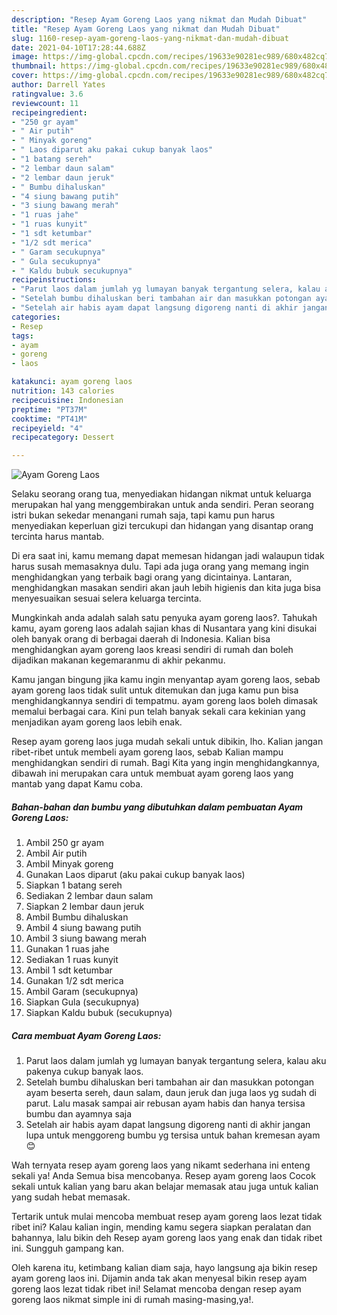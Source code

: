 ```yaml
---
description: "Resep Ayam Goreng Laos yang nikmat dan Mudah Dibuat"
title: "Resep Ayam Goreng Laos yang nikmat dan Mudah Dibuat"
slug: 1160-resep-ayam-goreng-laos-yang-nikmat-dan-mudah-dibuat
date: 2021-04-10T17:28:44.688Z
image: https://img-global.cpcdn.com/recipes/19633e90281ec989/680x482cq70/ayam-goreng-laos-foto-resep-utama.jpg
thumbnail: https://img-global.cpcdn.com/recipes/19633e90281ec989/680x482cq70/ayam-goreng-laos-foto-resep-utama.jpg
cover: https://img-global.cpcdn.com/recipes/19633e90281ec989/680x482cq70/ayam-goreng-laos-foto-resep-utama.jpg
author: Darrell Yates
ratingvalue: 3.6
reviewcount: 11
recipeingredient:
- "250 gr ayam"
- " Air putih"
- " Minyak goreng"
- " Laos diparut aku pakai cukup banyak laos"
- "1 batang sereh"
- "2 lembar daun salam"
- "2 lembar daun jeruk"
- " Bumbu dihaluskan"
- "4 siung bawang putih"
- "3 siung bawang merah"
- "1 ruas jahe"
- "1 ruas kunyit"
- "1 sdt ketumbar"
- "1/2 sdt merica"
- " Garam secukupnya"
- " Gula secukupnya"
- " Kaldu bubuk secukupnya"
recipeinstructions:
- "Parut laos dalam jumlah yg lumayan banyak tergantung selera, kalau aku pakenya cukup banyak laos."
- "Setelah bumbu dihaluskan beri tambahan air dan masukkan potongan ayam beserta sereh, daun salam, daun jeruk dan juga laos yg sudah di parut. Lalu masak sampai air rebusan ayam habis dan hanya tersisa bumbu dan ayamnya saja"
- "Setelah air habis ayam dapat langsung digoreng nanti di akhir jangan lupa untuk menggoreng bumbu yg tersisa untuk bahan kremesan ayam 😊"
categories:
- Resep
tags:
- ayam
- goreng
- laos

katakunci: ayam goreng laos 
nutrition: 143 calories
recipecuisine: Indonesian
preptime: "PT37M"
cooktime: "PT41M"
recipeyield: "4"
recipecategory: Dessert

---
```



![Ayam Goreng Laos](https://img-global.cpcdn.com/recipes/19633e90281ec989/680x482cq70/ayam-goreng-laos-foto-resep-utama.jpg)

Selaku seorang orang tua, menyediakan hidangan nikmat untuk keluarga merupakan hal yang menggembirakan untuk anda sendiri. Peran seorang istri bukan sekedar menangani rumah saja, tapi kamu pun harus menyediakan keperluan gizi tercukupi dan hidangan yang disantap orang tercinta harus mantab.

Di era  saat ini, kamu memang dapat memesan hidangan jadi walaupun tidak harus susah memasaknya dulu. Tapi ada juga orang yang memang ingin menghidangkan yang terbaik bagi orang yang dicintainya. Lantaran, menghidangkan masakan sendiri akan jauh lebih higienis dan kita juga bisa menyesuaikan sesuai selera keluarga tercinta. 



Mungkinkah anda adalah salah satu penyuka ayam goreng laos?. Tahukah kamu, ayam goreng laos adalah sajian khas di Nusantara yang kini disukai oleh banyak orang di berbagai daerah di Indonesia. Kalian bisa menghidangkan ayam goreng laos kreasi sendiri di rumah dan boleh dijadikan makanan kegemaranmu di akhir pekanmu.

Kamu jangan bingung jika kamu ingin menyantap ayam goreng laos, sebab ayam goreng laos tidak sulit untuk ditemukan dan juga kamu pun bisa menghidangkannya sendiri di tempatmu. ayam goreng laos boleh dimasak memalui berbagai cara. Kini pun telah banyak sekali cara kekinian yang menjadikan ayam goreng laos lebih enak.

Resep ayam goreng laos juga mudah sekali untuk dibikin, lho. Kalian jangan ribet-ribet untuk membeli ayam goreng laos, sebab Kalian mampu menghidangkan sendiri di rumah. Bagi Kita yang ingin menghidangkannya, dibawah ini merupakan cara untuk membuat ayam goreng laos yang mantab yang dapat Kamu coba.

<!--inarticleads1-->

##### Bahan-bahan dan bumbu yang dibutuhkan dalam pembuatan Ayam Goreng Laos:

1. Ambil 250 gr ayam
1. Ambil  Air putih
1. Ambil  Minyak goreng
1. Gunakan  Laos diparut (aku pakai cukup banyak laos)
1. Siapkan 1 batang sereh
1. Sediakan 2 lembar daun salam
1. Siapkan 2 lembar daun jeruk
1. Ambil  Bumbu dihaluskan
1. Ambil 4 siung bawang putih
1. Ambil 3 siung bawang merah
1. Gunakan 1 ruas jahe
1. Sediakan 1 ruas kunyit
1. Ambil 1 sdt ketumbar
1. Gunakan 1/2 sdt merica
1. Ambil  Garam (secukupnya)
1. Siapkan  Gula (secukupnya)
1. Siapkan  Kaldu bubuk (secukupnya)




<!--inarticleads2-->

##### Cara membuat Ayam Goreng Laos:

1. Parut laos dalam jumlah yg lumayan banyak tergantung selera, kalau aku pakenya cukup banyak laos.
1. Setelah bumbu dihaluskan beri tambahan air dan masukkan potongan ayam beserta sereh, daun salam, daun jeruk dan juga laos yg sudah di parut. Lalu masak sampai air rebusan ayam habis dan hanya tersisa bumbu dan ayamnya saja
1. Setelah air habis ayam dapat langsung digoreng nanti di akhir jangan lupa untuk menggoreng bumbu yg tersisa untuk bahan kremesan ayam 😊




Wah ternyata resep ayam goreng laos yang nikamt sederhana ini enteng sekali ya! Anda Semua bisa mencobanya. Resep ayam goreng laos Cocok sekali untuk kalian yang baru akan belajar memasak atau juga untuk kalian yang sudah hebat memasak.

Tertarik untuk mulai mencoba membuat resep ayam goreng laos lezat tidak ribet ini? Kalau kalian ingin, mending kamu segera siapkan peralatan dan bahannya, lalu bikin deh Resep ayam goreng laos yang enak dan tidak ribet ini. Sungguh gampang kan. 

Oleh karena itu, ketimbang kalian diam saja, hayo langsung aja bikin resep ayam goreng laos ini. Dijamin anda tak akan menyesal bikin resep ayam goreng laos lezat tidak ribet ini! Selamat mencoba dengan resep ayam goreng laos nikmat simple ini di rumah masing-masing,ya!.

